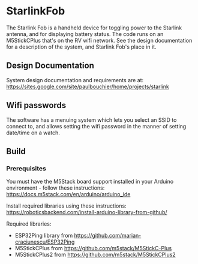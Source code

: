# StarlinkFob

The Starlink Fob is a handheld device for toggling power
to the Starlink antenna, and for displaying battery status. The code runs on an M5StickCPlus that's on the
RV wifi network. See the design documentation for a description of the system, and
Starlink Fob's place in it.

## Design Documentation

System design documentation and requirements are at:
https://sites.google.com/site/paulbouchier/home/projects/starlink

## Wifi passwords

The software has a menuing system which lets you select an SSID to connect to, and allows setting the
wifi password in the manner of setting date/time on a watch.

## Build

### Prerequisites

You must have the M5Stack board support installed in your Arduino environment - follow
these instructions: https://docs.m5stack.com/en/arduino/arduino_ide

Install required libraries using these instructions: https://roboticsbackend.com/install-arduino-library-from-github/

Required libraries:
- ESP32Ping library from  https://github.com/marian-craciunescu/ESP32Ping
- M5StickCPlus from https://github.com/m5stack/M5StickC-Plus
- M5StickCPlus2 from https://github.com/m5stack/M5StickCPlus2

